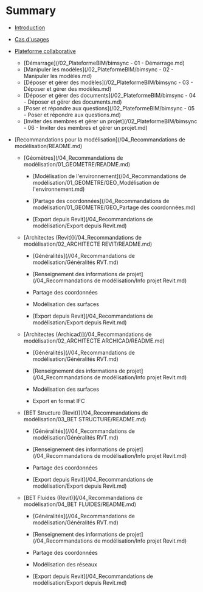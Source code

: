 # Summary

* [Introduction](README.md)
* [Cas d'usages](/03_CasUsages/README.md)
* [Plateforme collaborative](/plateforme-bim.md)
  * [Démarrage](/02_PlateformeBIM/bimsync - 01 - Démarrage.md)
  * [Manipuler les modèles](/02_PlateformeBIM/bimsync - 02 - Manipuler les modèles.md)
  * [Déposer et gérer des modèles](/02_PlateformeBIM/bimsync - 03 - Déposer et gérer des modèles.md)
  * [Déposer et gérer des documents](/02_PlateformeBIM/bimsync - 04 - Déposer et gérer des documents.md)
  * [Poser et répondre aux questions](/02_PlateformeBIM/bimsync - 05 - Poser et répondre aux questions.md)
  * [Inviter des membres et gérer un projet](/02_PlateformeBIM/bimsync - 06 - Inviter des membres et gérer un projet.md)
* [Recommandations pour la modélisation](/04_Recommandations de modélisation/README.md)

  * [Géomètres](/04_Recommandations de modélisation/01_GEOMETRE/README.md)

    * \[Modélisation de l'environnement\]\(/04\_Recommandations de modélisation/01\_GEOMETRE/GEO\_Modélisation de l'environnement.md\)

    * [Partage des coordonnées](/04_Recommandations de modélisation/01_GEOMETRE/GEO_Partage des coordonnées.md)

    * [Export depuis Revit](/04_Recommandations de modélisation/Export depuis Revit.md)

  * [Architectes \(Revit\)](/04_Recommandations de modélisation/02_ARCHITECTE REVIT/README.md)

    * [Généralités](//04_Recommandations de modélisation/Généralités RVT.md)

    * [Renseignement des informations de projet](/04_Recommandations de modélisation/Info projet Revit.md)

    * Partage des coordonnées

    * Modélisation des surfaces

    * [Export depuis Revit](/04_Recommandations de modélisation/Export depuis Revit.md)

  * [Architectes \(Archicad\)](/04_Recommandations de modélisation/02_ARCHITECTE ARCHICAD/README.md)

    * [Généralités](//04_Recommandations de modélisation/Généralités RVT.md)

    * [Renseignement des informations de projet](/04_Recommandations de modélisation/Info projet Revit.md)

    * Modélisation des surfaces

    * Export en format IFC

  * [BET Structure \(Revit\)](/04_Recommandations de modélisation/03_BET STRUCTURE/README.md)

    * [Généralités](//04_Recommandations de modélisation/Généralités RVT.md)

    * [Renseignement des informations de projet](/04_Recommandations de modélisation/Info projet Revit.md)

    * Partage des coordonnées

    * [Export depuis Revit](/04_Recommandations de modélisation/Export depuis Revit.md)

  * [BET Fluides \(Revit\)](/04_Recommandations de modélisation/04_BET FLUIDES/README.md)

    * [Généralités](//04_Recommandations de modélisation/Généralités RVT.md)

    * [Renseignement des informations de projet](/04_Recommandations de modélisation/Info projet Revit.md)

    * Partage des coordonnées

    * Modélisation des réseaux

    * [Export depuis Revit](/04_Recommandations de modélisation/Export depuis Revit.md)



